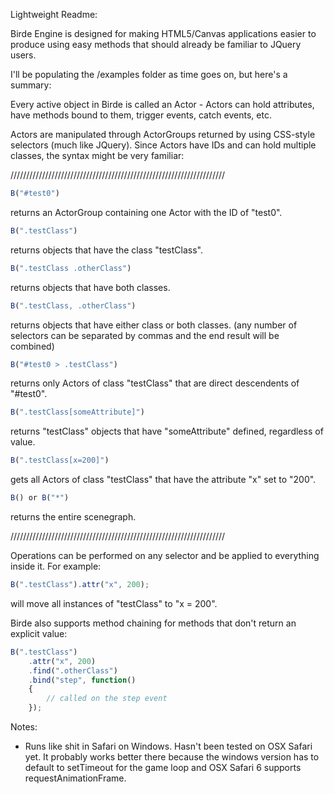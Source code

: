 Lightweight Readme:

Birde Engine is designed for making HTML5/Canvas applications easier to produce using easy methods that should already be familiar to JQuery users.

I'll be populating the /examples folder as time goes on, but here's a summary:

Every active object in Birde is called an Actor - Actors can hold attributes, have methods bound to them, trigger events, catch events, etc.

Actors are manipulated through ActorGroups returned by using CSS-style selectors (much like JQuery). Since Actors have IDs and can hold multiple classes, 
the syntax might be very familiar:

////////////////////////////////////////////////////////////////////

```javascript
B("#test0")
```
returns an ActorGroup containing one Actor with the ID of "test0".

```javascript
B(".testClass")
```
returns objects that have the class "testClass".

```javascript
B(".testClass .otherClass")
```
returns objects that have both classes.

```javascript
B(".testClass, .otherClass")
```
returns objects that have either class or both classes.
(any number of selectors can be separated by commas and the end result will be combined)

```javascript
B("#test0 > .testClass")
```
returns only Actors of class "testClass" that are direct descendents of "#test0".

```javascript
B(".testClass[someAttribute]")
```
returns "testClass" objects that have "someAttribute" defined, regardless of value.

```javascript
B(".testClass[x=200]")
```
gets all Actors of class "testClass" that have the attribute "x" set to "200".

```javascript
B() or B("*")
```

returns the entire scenegraph.

////////////////////////////////////////////////////////////////////

Operations can be performed on any selector and be applied to everything inside it. For example:

```javascript
B(".testClass").attr("x", 200);
```

will move all instances of "testClass" to "x = 200".

Birde also supports method chaining for methods that don't return an explicit value:

```javascript
B(".testClass")
	.attr("x", 200)
	.find(".otherClass")
	.bind("step", function()
	{
		// called on the step event
	});
```

Notes:
- Runs like shit in Safari on Windows. Hasn't been tested on OSX Safari yet. It probably works better there because the windows version has to default to setTimeout for the game loop and OSX Safari 6 supports requestAnimationFrame.